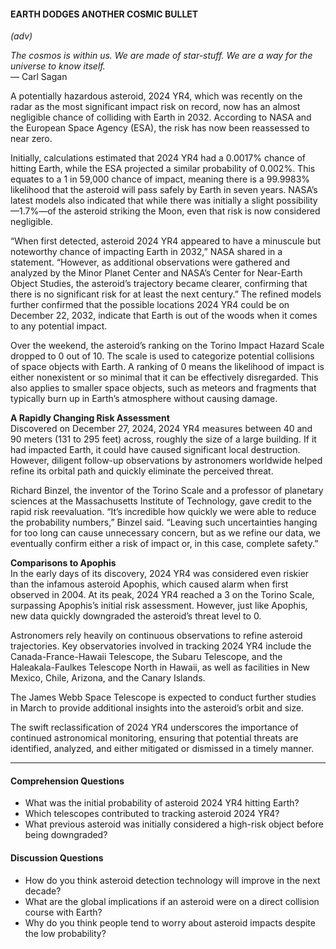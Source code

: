#### EARTH DODGES ANOTHER COSMIC BULLET  
*(adv)*  

*The cosmos is within us. We are made of star-stuff. We are a way for the universe to know itself.*  
— Carl Sagan  

A potentially hazardous asteroid, 2024 YR4, which was recently on the radar as the most significant impact risk on record, now has an almost negligible chance of colliding with Earth in 2032. According to NASA and the European Space Agency (ESA), the risk has now been reassessed to near zero.  

Initially, calculations estimated that 2024 YR4 had a 0.0017% chance of hitting Earth, while the ESA projected a similar probability of 0.002%. This equates to a 1 in 59,000 chance of impact, meaning there is a 99.9983% likelihood that the asteroid will pass safely by Earth in seven years. NASA’s latest models also indicated that while there was initially a slight possibility—1.7%—of the asteroid striking the Moon, even that risk is now considered negligible.  

“When first detected, asteroid 2024 YR4 appeared to have a minuscule but noteworthy chance of impacting Earth in 2032,” NASA shared in a statement. “However, as additional observations were gathered and analyzed by the Minor Planet Center and NASA’s Center for Near-Earth Object Studies, the asteroid’s trajectory became clearer, confirming that there is no significant risk for at least the next century.” The refined models further confirmed that the possible locations 2024 YR4 could be on December 22, 2032, indicate that Earth is out of the woods when it comes to any potential impact.  

Over the weekend, the asteroid’s ranking on the Torino Impact Hazard Scale dropped to 0 out of 10. The scale is used to categorize potential collisions of space objects with Earth. A ranking of 0 means the likelihood of impact is either nonexistent or so minimal that it can be effectively disregarded. This also applies to smaller space objects, such as meteors and fragments that typically burn up in Earth’s atmosphere without causing damage.  

**A Rapidly Changing Risk Assessment**  
Discovered on December 27, 2024, 2024 YR4 measures between 40 and 90 meters (131 to 295 feet) across, roughly the size of a large building. If it had impacted Earth, it could have caused significant local destruction. However, diligent follow-up observations by astronomers worldwide helped refine its orbital path and quickly eliminate the perceived threat.  

Richard Binzel, the inventor of the Torino Scale and a professor of planetary sciences at the Massachusetts Institute of Technology, gave credit to the rapid risk reevaluation. “It’s incredible how quickly we were able to reduce the probability numbers,” Binzel said. “Leaving such uncertainties hanging for too long can cause unnecessary concern, but as we refine our data, we eventually confirm either a risk of impact or, in this case, complete safety.”  

**Comparisons to Apophis**  
In the early days of its discovery, 2024 YR4 was considered even riskier than the infamous asteroid Apophis, which caused alarm when first observed in 2004. At its peak, 2024 YR4 reached a 3 on the Torino Scale, surpassing Apophis’s initial risk assessment. However, just like Apophis, new data quickly downgraded the asteroid’s threat level to 0.  

Astronomers rely heavily on continuous observations to refine asteroid trajectories. Key observatories involved in tracking 2024 YR4 include the Canada-France-Hawaii Telescope, the Subaru Telescope, and the Haleakala-Faulkes Telescope North in Hawaii, as well as facilities in New Mexico, Chile, Arizona, and the Canary Islands.  

The James Webb Space Telescope is expected to conduct further studies in March to provide additional insights into the asteroid’s orbit and size.  

The swift reclassification of 2024 YR4 underscores the importance of continued astronomical monitoring, ensuring that potential threats are identified, analyzed, and either mitigated or dismissed in a timely manner.  

---

#### Comprehension Questions  
- What was the initial probability of asteroid 2024 YR4 hitting Earth?  
- Which telescopes contributed to tracking asteroid 2024 YR4?  
- What previous asteroid was initially considered a high-risk object before being downgraded?  

#### Discussion Questions  
- How do you think asteroid detection technology will improve in the next decade?  
- What are the global implications if an asteroid were on a direct collision course with Earth?  
- Why do you think people tend to worry about asteroid impacts despite the low probability?  
